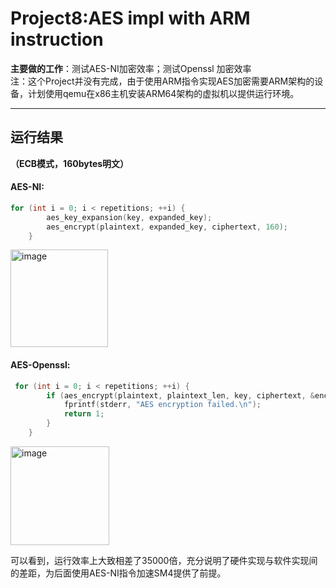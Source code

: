 # Project8:AES impl with ARM instruction  
**主要做的工作**：测试AES-NI加密效率；测试Openssl 加密效率  
注：这个Project并没有完成，由于使用ARM指令实现AES加密需要ARM架构的设备，计划使用qemu在x86主机安装ARM64架构的虚拟机以提供运行环境。 
***  
## 运行结果
**（ECB模式，160bytes明文）**
#### AES-NI:  
```c++
for (int i = 0; i < repetitions; ++i) {
        aes_key_expansion(key, expanded_key);
        aes_encrypt(plaintext, expanded_key, ciphertext, 160);
    }
```
<img width="156" alt="image" src="https://github.com/Dianyudengdeng/homework-group-113/assets/93588357/62fd2e78-6cc4-46d3-bdfe-9ce576b90a03">  


#### AES-Openssl:  
```c++
 for (int i = 0; i < repetitions; ++i) {
        if (aes_encrypt(plaintext, plaintext_len, key, ciphertext, &encrypted_length) != 1) {
            fprintf(stderr, "AES encryption failed.\n");
            return 1;
        }
    }
```
<img width="158" alt="image" src="https://github.com/Dianyudengdeng/homework-group-113/assets/93588357/8bbd7477-84b9-40c4-a476-ed4e36e018e1">  

可以看到，运行效率上大致相差了35000倍，充分说明了硬件实现与软件实现间的差距，为后面使用AES-NI指令加速SM4提供了前提。  
